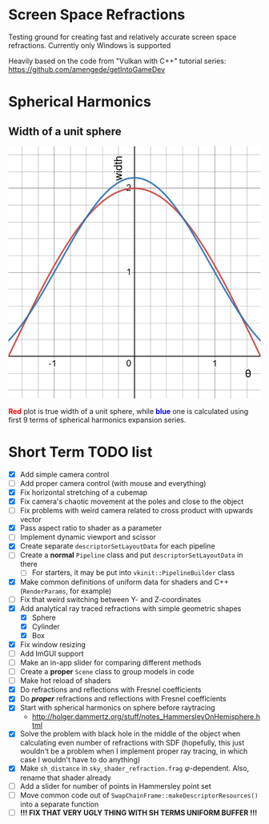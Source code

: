 # Screen Space Refractions 

Testing ground for creating fast and relatively accurate screen space refractions. Currently only Windows is supported

Heavily based on the code from "Vulkan with C++" tutorial series: https://github.com/amengede/getIntoGameDev

# Spherical Harmonics
## Width of a unit sphere
![Sphere width](./graphics/sphere_width.png)

<span style="color:red">**Red**</span> plot is true width of a unit sphere, while <span style="color:blue">**blue**</span> one is calculated using first 9 terms of spherical harmonics expansion series.

# Short Term TODO list

- [X] Add simple camera control
- [ ] Add proper camera control (with mouse and everything)
- [X] Fix horizontal stretching of a cubemap
- [X] Fix camera's chaotic movement at the poles and close to the object
- [ ] Fix problems with weird camera related to cross product with upwards vector
- [X] Pass aspect ratio to shader as a parameter
- [ ] Implement dynamic viewport and scissor
- [X] Create separate `descriptorSetLayoutData` for each pipeline
- [ ] Create a **normal** `Pipeline` class and put `descriptorSetLayoutData` in there
  - [ ] For starters, it may be put into `vkinit::PipelineBuilder` class
- [X] Make common definitions of uniform data for shaders and C++ (`RenderParams`, for example)
- [ ] Fix that weird switching between Y- and Z-coordinates
- [X] Add analytical ray traced refractions with simple geometric shapes
  - [X] Sphere
  - [X] Cylinder
  - [X] Box
- [X] Fix window resizing
- [ ] Add ImGUI support
- [ ] Make an in-app slider for comparing different methods
- [ ] Create a **proper** `Scene` class to group models in code
- [ ] Make hot reload of shaders
- [X] Do refractions and reflections with Fresnel coefficients
- [X] Do ***proper*** refractions and reflections with Fresnel coefficients
- [X] Start with spherical harmonics on sphere before raytracing
  - http://holger.dammertz.org/stuff/notes_HammersleyOnHemisphere.html
- [X] Solve the problem with black hole in the middle of the object when calculating even number of refractions with SDF (hopefully, this just wouldn't be a problem when I implement proper ray tracing, in which case I wouldn't have to do anything)
- [X] Make `sh_distance` in `sky_shader_refraction.frag` $\varphi$-dependent. Also, rename that shader already
- [ ] Add a slider for number of points in Hammersley point set
- [ ] Move common code out of `SwapChainFrame::makeDescriptorResources()` into a separate function
- [ ] **!!! FIX THAT VERY UGLY THING WITH SH TERMS UNIFORM BUFFER !!!**
